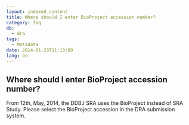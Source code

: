 ```yaml
---
layout: indexed_content
title: Where should I enter BioProject accession number?
category: faq
db:
  - dra
tags: 
  - Metadata
date: 2014-01-23T11:13:09
lang: en
---
```


## Where should I enter BioProject accession number?

<p>From 12th, May, 2014, the DDBJ SRA uses the BioProject instead of SRA Study. Please select the BioProject accession in the DRA submission system.</p>
